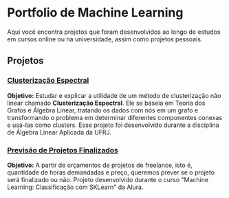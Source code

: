 # Portfolio de Machine Learning
Aqui você encontra projetos que foram desenvolvidos ao longo de estudos em cursos online ou na universidade, assim como projetos pessoais.

## Projetos

### [Clusterização Espectral](https://github.com/caalvaro/machine-learning/tree/main/Clustering%20-%20Spectral%20Clustering)
**Objetivo:** Estudar e explicar a utilidade de um método de clusterização não linear chamado **Clusterização Espectral**. Ele se baseia em Teoria dos Grafos e Álgebra Linear, tratando os dados com nós em um grafo e transformando o problema em determinar diferentes componentes conexas e usá-las como clusters. Esse projeto foi desenvolvido durante a disciplina de Álgebra Linear Aplicada da UFRJ.

### [Previsão de Projetos Finalizados](https://github.com/caalvaro/machine-learning/tree/main/Classification%20-%20Prediction%20of%20Finished%20Projects)
**Objetivo:** A partir de orçamentos de projetos de freelance, isto é, quantidade de horas demandadas e preço, queremos prever se o projeto será finalizado ou não. Projeto desenvolvido durante o curso "Machine Learning: Classificação com SKLearn" da Alura.
